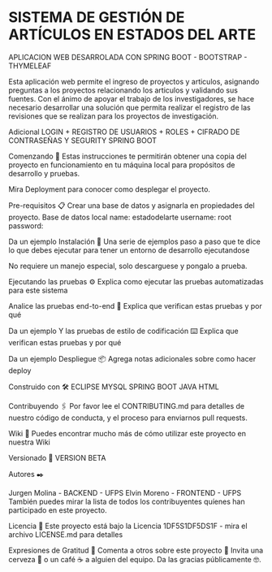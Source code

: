 # SISTEMA DE GESTIÓN DE ARTÍCULOS EN ESTADOS DEL ARTE

APLICACION WEB DESARROLADA CON SPRING BOOT - BOOTSTRAP - THYMELEAF

Esta aplicación web permite el ingreso de proyectos y articulos, asignando preguntas a los proyectos relacionando los articulos y validando sus fuentes.
Con el ánimo de apoyar el trabajo de los investigadores, se hace necesario desarrollar una solución que permita realizar el registro de las revisiones que se realizan para los proyectos de investigación.

Adicional LOGIN + REGISTRO DE USUARIOS + ROLES + CIFRADO DE CONTRASEÑAS Y SEGURITY SPRING BOOT

Comenzando 🚀
Estas instrucciones te permitirán obtener una copia del proyecto en funcionamiento en tu máquina local para propósitos de desarrollo y pruebas.

Mira Deployment para conocer como desplegar el proyecto.

Pre-requisitos 📋
Crear una base de datos y asignarla en propiedades del proyecto. 
Base de datos local
name: estadodelarte
username: root
password:


Da un ejemplo
Instalación 🔧
Una serie de ejemplos paso a paso que te dice lo que debes ejecutar para tener un entorno de desarrollo ejecutandose

No requiere un manejo especial, solo descarguese y pongalo a prueba.

Ejecutando las pruebas ⚙️
Explica como ejecutar las pruebas automatizadas para este sistema

Analice las pruebas end-to-end 🔩
Explica que verifican estas pruebas y por qué

Da un ejemplo
Y las pruebas de estilo de codificación ⌨️
Explica que verifican estas pruebas y por qué

Da un ejemplo
Despliegue 📦
Agrega notas adicionales sobre como hacer deploy

Construido con 🛠️
ECLIPSE
MYSQL
SPRING BOOT
JAVA
HTML

Contribuyendo 🖇️
Por favor lee el CONTRIBUTING.md para detalles de nuestro código de conducta, y el proceso para enviarnos pull requests.

Wiki 📖
Puedes encontrar mucho más de cómo utilizar este proyecto en nuestra Wiki

Versionado 📌
VERSION BETA

Autores ✒️

Jurgen Molina - BACKEND - UFPS
Elvin Moreno - FRONTEND - UFPS
También puedes mirar la lista de todos los contribuyentes quíenes han participado en este proyecto.

Licencia 📄
Este proyecto está bajo la Licencia 1DF5S1DF5DS1F - mira el archivo LICENSE.md para detalles

Expresiones de Gratitud 🎁
Comenta a otros sobre este proyecto 📢
Invita una cerveza 🍺 o un café ☕ a alguien del equipo.
Da las gracias públicamente 🤓.
